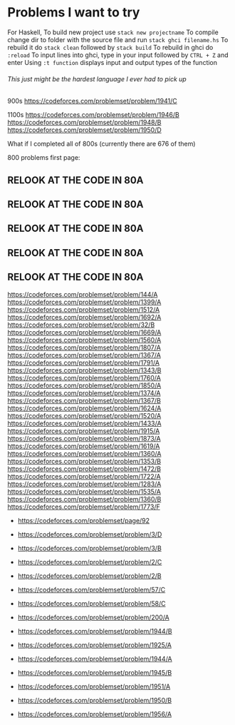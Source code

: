 # Problems I want to try

For Haskell,
To build new project use ```stack new projectname```
To compile change dir to folder with the source file and run ```stack ghci filename.hs```
To rebuild it do ```stack clean``` followed by ```stack build```
To rebuild in ghci do ```:reload```
To input lines into ghci, type in your input followed by ```CTRL + Z``` and enter
Using ```:t function``` displays input and output types of the function

###### This just might be the hardest language I ever had to pick up

900s
https://codeforces.com/problemset/problem/1941/C

1100s
https://codeforces.com/problemset/problem/1946/B
https://codeforces.com/problemset/problem/1948/B
https://codeforces.com/problemset/problem/1950/D


What if I completed all of 800s (currently there are 676 of them)

800 problems first page:

## RELOOK AT THE CODE IN 80A
## RELOOK AT THE CODE IN 80A
## RELOOK AT THE CODE IN 80A
## RELOOK AT THE CODE IN 80A
## RELOOK AT THE CODE IN 80A

https://codeforces.com/problemset/problem/144/A
https://codeforces.com/problemset/problem/1399/A
https://codeforces.com/problemset/problem/1512/A
https://codeforces.com/problemset/problem/1692/A
https://codeforces.com/problemset/problem/32/B
https://codeforces.com/problemset/problem/1669/A
https://codeforces.com/problemset/problem/1560/A
https://codeforces.com/problemset/problem/1807/A
https://codeforces.com/problemset/problem/1367/A
https://codeforces.com/problemset/problem/1791/A
https://codeforces.com/problemset/problem/1343/B
https://codeforces.com/problemset/problem/1760/A
https://codeforces.com/problemset/problem/1850/A
https://codeforces.com/problemset/problem/1374/A
https://codeforces.com/problemset/problem/1367/B
https://codeforces.com/problemset/problem/1624/A
https://codeforces.com/problemset/problem/1520/A
https://codeforces.com/problemset/problem/1433/A
https://codeforces.com/problemset/problem/1915/A
https://codeforces.com/problemset/problem/1873/A
https://codeforces.com/problemset/problem/1619/A
https://codeforces.com/problemset/problem/1360/A
https://codeforces.com/problemset/problem/1353/B
https://codeforces.com/problemset/problem/1472/B
https://codeforces.com/problemset/problem/1722/A
https://codeforces.com/problemset/problem/1283/A
https://codeforces.com/problemset/problem/1535/A
https://codeforces.com/problemset/problem/1360/B
https://codeforces.com/problemset/problem/1773/F


- https://codeforces.com/problemset/page/92

- https://codeforces.com/problemset/problem/3/D
- https://codeforces.com/problemset/problem/3/B
- https://codeforces.com/problemset/problem/2/C
- https://codeforces.com/problemset/problem/2/B
- https://codeforces.com/problemset/problem/57/C
- https://codeforces.com/problemset/problem/58/C
- https://codeforces.com/problemset/problem/200/A

- https://codeforces.com/problemset/problem/1944/B
- https://codeforces.com/problemset/problem/1925/A
- https://codeforces.com/problemset/problem/1944/A
- https://codeforces.com/problemset/problem/1945/B
- https://codeforces.com/problemset/problem/1951/A
- https://codeforces.com/problemset/problem/1950/B
- https://codeforces.com/problemset/problem/1956/A

